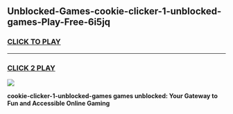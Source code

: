 
## Unblocked-Games-cookie-clicker-1-unblocked-games-Play-Free-6i5jq
<h3>
<a href="https://premium76.site?title=cookie-clicker-1-unblocked-games&ref=21A">CLICK TO PLAY</a></h3>
<hr>

<h3>
<a href="https://premium76.site?title=cookie-clicker-1-unblocked-games&ref=21A">CLICK 2 PLAY</a>
  
</h3>

<a href="https://premium76.site?title=cookie-clicker-1-unblocked-games&ref=21A"><img src="https://clearcache.store/games.png"></a>


**cookie-clicker-1-unblocked-games games unblocked: Your Gateway to Fun and Accessible Online Gaming**
